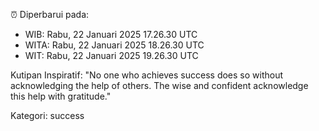 ⏰ Diperbarui pada:
- WIB: Rabu, 22 Januari 2025 17.26.30 UTC
- WITA: Rabu, 22 Januari 2025 18.26.30 UTC
- WIT: Rabu, 22 Januari 2025 19.26.30 UTC

Kutipan Inspiratif:
"No one who achieves success does so without acknowledging the help of others. The wise and confident acknowledge this help with gratitude."


Kategori: success

